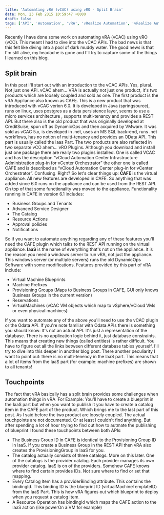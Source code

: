 ```yaml
---
title: 'Automating vRA (vCAC) using vRO - Split Brain'
date: Mon, 23 Feb 2015 10:59:47 +0000
draft: false
tags: ['API', 'Automation', 'vRA', 'vRealize Automation', 'vRealize Automation (vCAC)', 'vRealize Orchestrator', 'vRealize Orchestrator (vCO)', 'vRO']
---
```


Recently I have done some work on automating vRA (vCAC) using vRO (vCO). This meant I had to dive into the vCAC APIs. The bad news is that this felt like diving into a pool of dark muddy water. The good news is that I'm still alive, my headache is gone and I'll try to capture some of the things I learned on this blog.

Split brain
-----------

In this post I'll start out with an introduction to the vCAC APIs. Yes, plural. Not just one API. vCAC ahem... VRA is actually not just one product, it's two products which are loosely coupled and sold as one. The first product is the vRA Appliance also known as CAFE. This is a new product that was introduced with vCAC verion 6.0. It is developed in Java (springsource), runs on linux, uses postgres as a data persistence layer, seems to use a micro services architecture , supports multi-tenancy and provides a REST API. But there also is the old product that was originally developed at CreditSuise, spun off as DynamicOps and then acquired by VMware. It was sold as vCAC 5.x, is developed in .net, uses an MS SQL back-end, runs .net workflows, has no notion of multi-tenancy and provides an OData API. This part is usually called the Iaas Part. The two products are also reflected in two separate vCO ahem... vRO Plugins. Although you download and install just one package there are really two plugins installed. One is called VCAC and has the description “vCloud Automation Center Infrastructure Administration plug-in for vCenter Orchestrator” the other one is called CAFE and is described as “vCloud Automation Center plug-in for vCenter Orchestrator”. Confusing. Right? So let's clear things up: **CAFE** is the virtual appliance. All new features are developed in CAFE. So anything that was added since 6.0 runs on the appliance and can be used from the REST API. On top of that some functionality was moved to the appliance. Functionality running in CAFE in version 6.1 includes:

*   Business Groups and Tenants
*   Advanced Service Designer
*   The Catalog
*   Resource Actions
*   Approval policies
*   Notifications

So if you want to automate anything regarding any of these features you'll need the CAFE plugin which talks to the REST API running on the virtual appliance. **IaaS** is the name of everything that's not on the appliance. It is the reason you need a windows server to run vRA, not just the appliance. This windows server (or multiple servers) runs the old DynamicOps Software with some modifications. Features provided by this part of vRA include:

*   Virtual Machine Blueprints
*   Machine Prefixes
*   Provisioning Groups (Maps to Business Groups in CAFE, GUI only knows Business Groups in the current version)
*   Reservations
*   VirtualMachines (vCAC VM objects which map to vSphere/vCloud VMs or even physical machines)

If you want to automate any of the above you'll need to use the vCAC plugin or the Odata API. If you're note familiar with Odata APIs there is something you should know: It's not an actual API. It's just a representation of the database. There is no application logic behind it, just database constraints. This means that creating new things (called entities) is rather difficult. You have to figure out all the links between different database tables yourself. I'll try to dive into this deeper in another blog post. There another peculiarity I want to point out: there is no multi-tenency in the IaaS part. This means that a lot of items from the IaaS part (for example: machine prefixes) are shown to all tenants!

Touchpoints
-----------

The fact that vRA basically has a split brain provides some challenges when automation things in vRA. For Example: You'll have to create a blueprint in the IaaS part but when you want to publish it you have to create a catalog item in the CAFE part of the product. Which brings me to the last part of this post. As I said before the two product are loosely coupled. The actual touchpoints are not documented. Or at least I couldn't find anything. But after spending a lot of hour trying to find out how to autmate the publishing of blueprint I found these touchpoints between both APIs:

*   The Business Group ID in CAFE is identical to the Provisioning Group ID in IaaS. If you create a Business Group in the REST API then vRA also creates the ProvisioningGroup in IaaS for you.
*   The catalog actually consists of three catalogs. More on this later. One of the catalogs is the provider catalog. Each provider manages its own provider catalog. IaaS is on of the providers. Somehow CAFE knows where to find certain provides IDs. Not sure where to find or set that mapping.
*   Every Catalog Item has a providerBinding attribute. This contains the bindingId. This binding ID is the blueprint ID (virtualMachineTemplateID) from the IaaS Part. This is how vRA figures out which blueprint to deploy when you request a catalog Item.
*   A Resource Operation has bindingId which maps the CAFE action to the IaaS action (like powerOn a VM for example)